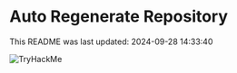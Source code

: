 # Auto Regenerate Repository

This README was last updated: 2024-09-28 14:33:40

 ![TryHackMe](https://tryhackme.com/badge/533634)